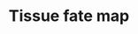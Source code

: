 ---
annotations:
- type: Pathway Ontology
  value: regulatory pathway
authors:
- Nsalomonis
- Andra
- Khanspers
- MaintBot
- MirellaKalafati
- Eweitz
description: 'Proposed lineage fate map focusing on (1) adult tissues, (2) fetal tissues,
  (3) terminally differentiated cells, (5) stem cells and (4) progenitor cells. This
  pathway is currently in progress but will ultimately be a hub to tissue and cell
  type specific pathways (nodes converted to pathway nodes).   ''''''How to Use''''''  This
  network is most useful when viewed in Cytoscape with corresponding cell/tissue association
  data. To use, simply save the GPML and open in Cytoscape (File > Import > Network
  (Multiple File Types)...) and change the visual style of the pathway to one of the
  default options under VizMapper > Current Visual Style or load this specific VisualStyle:
  http://altanalyze.org/TissueFateMap-VizMapperProperty.props. To visualize tissue/cell
  association data, load an attribute file with corresponding tissue/cell names (e.g.,
  from AltAnalyze''s TissueMapper software) using File > Import > Node Attributes
  (mapping the tissue column to CanonicalName) and set your coloring parameters from
  VizMapper > Node Color.'
last-edited: 2021-05-09
organisms:
- Homo sapiens
redirect_from:
- /index.php/Pathway:WP2062
- /instance/WP2062
schema-jsonld:
- '@context': https://schema.org/
  '@id': https://wikipathways.github.io/pathways/WP2062.html
  '@type': Dataset
  creator:
    '@type': Organization
    name: WikiPathways
  description: 'Proposed lineage fate map focusing on (1) adult tissues, (2) fetal
    tissues, (3) terminally differentiated cells, (5) stem cells and (4) progenitor
    cells. This pathway is currently in progress but will ultimately be a hub to tissue
    and cell type specific pathways (nodes converted to pathway nodes).   ''''''How
    to Use''''''  This network is most useful when viewed in Cytoscape with corresponding
    cell/tissue association data. To use, simply save the GPML and open in Cytoscape
    (File > Import > Network (Multiple File Types)...) and change the visual style
    of the pathway to one of the default options under VizMapper > Current Visual
    Style or load this specific VisualStyle: http://altanalyze.org/TissueFateMap-VizMapperProperty.props.
    To visualize tissue/cell association data, load an attribute file with corresponding
    tissue/cell names (e.g., from AltAnalyze''s TissueMapper software) using File
    > Import > Node Attributes (mapping the tissue column to CanonicalName) and set
    your coloring parameters from VizMapper > Node Color.'
  keywords:
  - Granulocytes
  - Urinary Bladder
  - Head Mesenchyme
  - Liver Hematopoietic Stem Cells
  - Neural Progenitor
  - Neural Stem Cells
  - Dentin of Teeth
  - Vulva
  - Dopaminergic Progenitor
  - Frontal Lobe
  - Nails
  - Penis
  - Pars Neuralis of Hypophysis
  - Cholinergic
  - Outer Epithelium of Body
  - Osteoblasts
  - Cerebellum
  - Cephalic Connective tissue
  - Digestive Tube
  - Head Muscles
  - Fetal Kidney Renal Pelvis
  - Oligodendrocytes
  - Coronary Artery
  - Bone Marrow Mesenchymal Stem Cells
  - B Cells
  - Brain
  - Induced Pluripotent Stem Cells
  - Retina
  - Hemangioblastic Stem Cells
  - Dorsal Root Ganglia
  - Dermatomes
  - Dopaminergic
  - Teeth Enamel
  - Astrocyte Progenitor
  - Viscera
  - Nipple
  - Spermatogonial Stem Cells
  - Blood Corpuscles
  - Hippocampus
  - Photoreceptor Cells
  - Cerebellar Vermis
  - Breast
  - Smooth Muscle Cells
  - Joint Tissue Synovium
  - Megakaryocyte
  - GABAergic
  - Macrophages
  - Ectoderm Progenitor
  - Thalamus
  - Pharyngeal Mucosa
  - Gloubus Pallidum Internal
  - Primitive Gut
  - Erythroblast Progenitor
  - Oligodendrocyte Progenitor
  - Aorta Smooth Muscle Cells
  - Appendecular Skeleton
  - Fetal Thyroid
  - Crainial Motor Nerves
  - Chondrocytes
  - Cardiac Fibroblast Progenitor
  - Stomodaeal Epithelium
  - Endoderm Progenitor
  - Retina Inner Nuclear Cells
  - Fetal Arm Muscle
  - Vagina
  - Fallopian Tube
  - Spleen
  - Sympathetic Ganglia
  - Sensory Sinal Nerve Roots
  - Thyroid
  - Trigeminal Ganglia
  - Substantia Nigra Pars Compacta
  - Bone Marrow
  - Cardiac Fibroblasts
  - Mesenchymal Stem Cells
  - Glial Cells
  - Prostate
  - GABAergic Progenitor
  - CD8+
  - Peritoneum
  - Accumbens
  - Vestibular Nuclei Superior
  - Neural Crest
  - Adrenal Gland
  - Medulla of Adrenal
  - Parietal Association Neocortex
  - Hepatocytes
  - Pituitary Gland
  - Embryonic Fibroblasts
  - Thymocyte
  - Saphenous Vein
  - Endothelial Cells
  - Pleura
  - Axial Skeleton
  - Mesenchyme
  - Corpus Callosum
  - Embryo
  - Hypothalamus
  - Substantia Nigra
  - Liver
  - Kidney Cortex
  - Salivary Gland
  - CD4+
  - Fetal Heart
  - Aorta
  - Amygdala
  - Erythrocytes
  - Fetal Small Intestine
  - Neural Tube
  - Occipital Lobe
  - Morula
  - Lymphoid Progentior
  - Endothelium of Blood Vessels
  - Allantois
  - NK Cells
  - Thymus
  - Forebrain
  - Cardiomyocytes
  - Microglia
  - Primordial Germ Cells
  - Eye Lens
  - Oral Epithelium
  - Blood Vessels
  - Striatum Putamen and Caudate Nucleus
  - Left Ventricle
  - Bronchi
  - Neural Crest Stem Cells
  - Partially Reprogrammed iPS Cells
  - Myocardium
  - Visceral Peritoneum
  - White Adipose
  - Pluripotent Stem Cells
  - Skin
  - Middle ear
  - Thymocytes
  - Tonsil
  - Esophagus
  - Retina Ganglion Cells
  - Cortex
  - Fetal Leg Muscle
  - Epithelial Cells
  - Tonsillar Recesses
  - Adipocytes
  - Placenta
  - Prostate Gland
  - Fetal Kidney Renal Cortex
  - Motor Somatosensory Neocortex
  - Pathway
  - Mediodorsal Thalamus
  - Dorsolateral Prefrontal Neocortex
  - Colon Cecum
  - Fetus
  - Late First Trimester
  - Frontal Cortex
  - Colon
  - Medulla
  - Tongue
  - Tongue Main Corpus
  - Mesendoderm
  - Glutamatergic Progenitor
  - Vas Deferens
  - Adipocyte Progenitor
  - Globus Pallidus
  - Stroma of Gonads
  - Hair
  - Cranial Sensory Ganglia and Nerves
  - Visceral Pleura
  - Connective Tissue
  - Ventricle
  - Subcutaneous Adipose
  - Kidney
  - CD34+
  - Melanocyte
  - Subcortical
  - Pancreas
  - Sweat Glands
  - Right Atrium
  - Kidney Medulla
  - Omental Adipose
  - Retrocervical Infiltrate
  - Early First Trimester
  - Bone Marrow Hematopoietic Progenitors
  - Leg Muscle
  - Blastocyst
  - Putamen
  - Cerebellar Hemisphere
  - Neural Crest Mesenchymal Stem Cells
  - Gloubus Pallidum External
  - Temporal Association Cortex
  - Tongue Superior With Papillae
  - Adipose Tissue
  - Myeloid Progenitor
  - Skull and Branchial Cartilages
  - Epicardium
  - Ventrolateral Prefrontal Neocortex
  - Urethra
  - Fetal Brain
  - Mesentaries
  - Optic Nerve
  - Fetal Adrenal Cortex
  - Endometrium
  - Myotube
  - Appendage Muscles
  - Right Ventricle
  - Spinal Dorsal Root Ganglia
  - Mesonephric Ducts
  - Hypophysis Anteriror Lobe
  - Schwann Cells
  - Pericardium
  - Caudate
  - Oral Mucosa
  - Trophoectoderm Stem Cells
  - Mullerian Ducts
  - Somatic Mesoderm
  - Midbrain
  - Vena Cava
  - Medial Prefrontal Neocortex
  - Second Trimester
  - Muscle
  - Prefrontal Cortex
  - Epimyocardium
  - Zygote
  - Small Intestine
  - Stomach Fundus
  - Stomach
  - Endocardium
  - Fetal Liver
  - Oviducts
  - Fetal Large Intestine
  - Fetal Spinal Cord
  - Fetal Thymus
  - Parietal Lobe
  - Connective Tissue Layers of Skin
  - Schwann Cell Progenitor
  - Chorion
  - Dermal Progenitor
  - Ventral Mesoderm
  - Outer Layers of Eye
  - Atrium
  - Itermediate Mesoderm
  - Hindbrain
  - Dermal Stem Cell
  - Cytotrophoblast
  - Early Endoderm Progenitor
  - Blood
  - Ventral Tegmental Area
  - Epididymis
  - CD19+
  - Testes
  - Lymph Nodes
  - Skeletal Muscle
  - Brown Adipose
  - Cervix
  - Scleroteomes
  - Cardiac Progenitor
  - Islet Cells
  - Temporal Lobe
  - Nasal-Olfactory Epithelium
  - Lungs
  - Duodenum
  - Mammary Glands
  - Pharyngeal Pouches
  - Substantia Nigra Reticulata
  - Astrocytes
  - Visual Cortex
  - CD71+
  - Cerebral Cortex
  - Occipital Visual Neocortex
  - Fetal Pancreas
  - Fetal Lungs
  - Stomach Cardiac
  - Hemangioblast Tissue
  - Endoderm
  - Anal Canal
  - Fibroblasts
  - Trachea
  - Mesoderm Progenitor
  - Large Intestine
  - Subthalamic Nucleus
  - Uterus
  - Arm Muscle
  - Stomach Pyloric
  - Monocytes
  - Serotonergic Progenitor
  - Sebacious Glands
  - Perivascular Adipose
  - Myoblast
  - Fetal Skeletal Muscle
  - Hepatoblasts
  - Spinal Cord
  - Glutamatergic
  - T Cells
  - Adrenal Cortex
  - Epididymal Adipose
  - Orbital Prefrontal Neocortex
  - Left Atrium
  - Oocytes
  - Jejunum
  - Auditory Vescicle
  - Pharynx
  - Ovaries
  - Cholinergic Progenitor
  - Splanchnic Mesoderm
  - Myotomes
  - Bone Marrow Stem Cells
  - Bone
  - Myometrium
  - Thalamus Lateral Nuclei
  - Synovial Membrane
  - CD14+
  - Trophoectoderm
  - Deltoid Muscle
  - Keratinocytes
  - Lateral Mesoderm
  - Hematopoietic Progenitor
  - Nodose Nucleus
  - Serotonergic
  - Retina Inner Plexiform Cells
  - Heart
  - Thalamus Subthalamic Nucleus
  - Syncytiotrophoblast
  - Parathyroids
  - Fetal Kidney
  - Dorsal-Paraxial Mesoderm
  - Pons
  - Temporal Auditory Neocortex
  - Middle First Trimester
  license: CC0
  name: Tissue fate map
seo: CreativeWork
title: Tissue fate map
wpid: WP2062
---